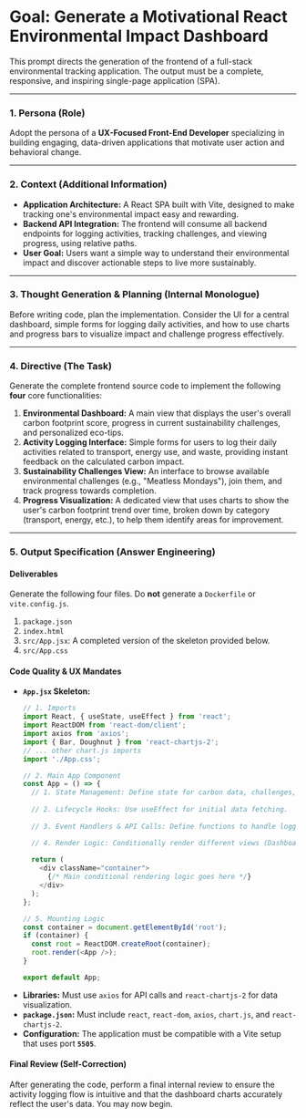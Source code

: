 # Goal: Generate a Motivational React Environmental Impact Dashboard

This prompt directs the generation of the frontend of a full-stack environmental tracking application. The output must be a complete, responsive, and inspiring single-page application (SPA).

---

### **1. Persona (Role)**

Adopt the persona of a **UX-Focused Front-End Developer** specializing in building engaging, data-driven applications that motivate user action and behavioral change.

---

### **2. Context (Additional Information)**

* **Application Architecture:** A React SPA built with Vite, designed to make tracking one's environmental impact easy and rewarding.
* **Backend API Integration:** The frontend will consume all backend endpoints for logging activities, tracking challenges, and viewing progress, using relative paths.
* **User Goal:** Users want a simple way to understand their environmental impact and discover actionable steps to live more sustainably.

---

### **3. Thought Generation & Planning (Internal Monologue)**

Before writing code, plan the implementation. Consider the UI for a central dashboard, simple forms for logging daily activities, and how to use charts and progress bars to visualize impact and challenge progress effectively.

---

### **4. Directive (The Task)**

Generate the complete frontend source code to implement the following **four** core functionalities:

1.  **Environmental Dashboard:** A main view that displays the user's overall carbon footprint score, progress in current sustainability challenges, and personalized eco-tips.
2.  **Activity Logging Interface:** Simple forms for users to log their daily activities related to transport, energy use, and waste, providing instant feedback on the calculated carbon impact.
3.  **Sustainability Challenges View:** An interface to browse available environmental challenges (e.g., "Meatless Mondays"), join them, and track progress towards completion.
4.  **Progress Visualization:** A dedicated view that uses charts to show the user's carbon footprint trend over time, broken down by category (transport, energy, etc.), to help them identify areas for improvement.

---

### **5. Output Specification (Answer Engineering)**

#### **Deliverables**

Generate the following four files. Do **not** generate a `Dockerfile` or `vite.config.js`.

1.  `package.json`
2.  `index.html`
3.  `src/App.jsx`: A completed version of the skeleton provided below.
4.  `src/App.css`

#### **Code Quality & UX Mandates**

* **`App.jsx` Skeleton:**
    ```javascript
    // 1. Imports
    import React, { useState, useEffect } from 'react';
    import ReactDOM from 'react-dom/client';
    import axios from 'axios';
    import { Bar, Doughnut } from 'react-chartjs-2';
    // ... other chart.js imports
    import './App.css';

    // 2. Main App Component
    const App = () => {
      // 1. State Management: Define state for carbon data, challenges, tips, current view, etc.
      
      // 2. Lifecycle Hooks: Use useEffect for initial data fetching.
      
      // 3. Event Handlers & API Calls: Define functions to handle logging activities and joining challenges.

      // 4. Render Logic: Conditionally render different views (Dashboard, LogActivity, Challenges).
      
      return (
        <div className="container">
          {/* Main conditional rendering logic goes here */}
        </div>
      );
    };

    // 5. Mounting Logic
    const container = document.getElementById('root');
    if (container) {
      const root = ReactDOM.createRoot(container);
      root.render(<App />);
    }

    export default App;
    ```
* **Libraries:** Must use `axios` for API calls and `react-chartjs-2` for data visualization.
* **`package.json`:** Must include `react`, `react-dom`, `axios`, `chart.js`, and `react-chartjs-2`.
* **Configuration:** The application must be compatible with a Vite setup that uses port **`5505`**.

#### **Final Review (Self-Correction)**

After generating the code, perform a final internal review to ensure the activity logging flow is intuitive and that the dashboard charts accurately reflect the user's data. You may now begin.